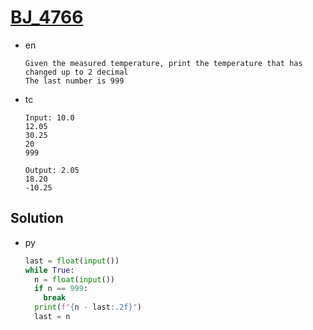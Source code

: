 # [BJ_4766](https://acmicpc.net/problem/4766)

* en

  ```en
  Given the measured temperature, print the temperature that has changed up to 2 decimal
  The last number is 999
  ```

* tc

  ```tc
  Input: 10.0
  12.05
  30.25
  20
  999

  Output: 2.05
  18.20
  -10.25
  ```

## Solution

* py

  ```py
  last = float(input())
  while True:
    n = float(input())
    if n == 999:
      break
    print(f"{n - last:.2f}")
    last = n
  ```
